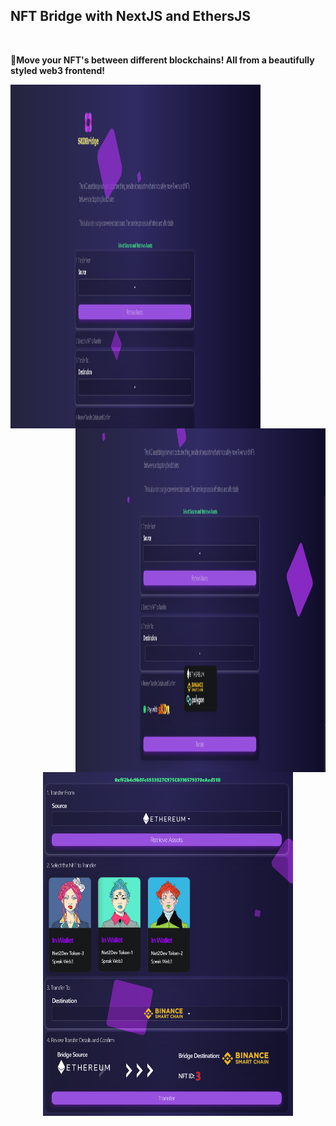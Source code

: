 <h2>NFT Bridge with NextJS and EthersJS</h2></a>
<br>
<p><strong>🚀Move your NFT's between different blockchains! All from a beautifully styled web3 frontend!</strong></p>
<span>
<div><img align="left" src="./pics/SKDBridge1.png" alt="" width="400px" height="550px" /></div><img align="right" src="./pics/SKDBridge2.png" alt="" width="400px" height="550px" /></div>
<div align="middle"><img src="./pics/bridge-01.png" alt="" width="400px" height="550px" /></div>

